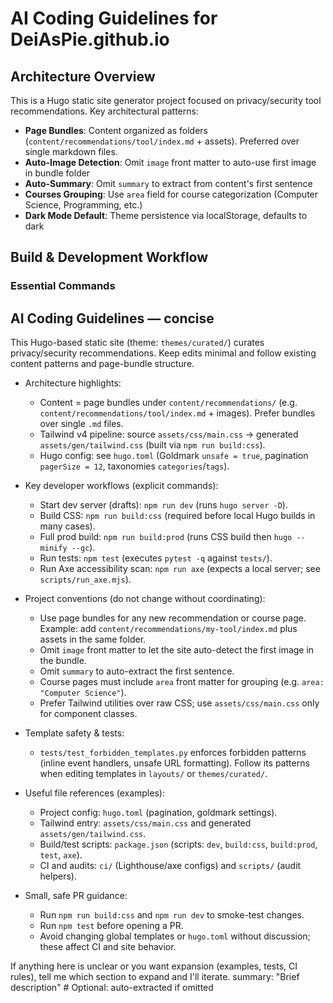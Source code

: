 # AI Coding Guidelines for DeiAsPie.github.io

## Architecture Overview

This is a Hugo static site generator project focused on privacy/security tool recommendations. Key architectural patterns:

- **Page Bundles**: Content organized as folders (`content/recommendations/tool/index.md` + assets). Preferred over single markdown files.
- **Auto-Image Detection**: Omit `image` front matter to auto-use first image in bundle folder
- **Auto-Summary**: Omit `summary` to extract from content's first sentence
- **Courses Grouping**: Use `area` field for course categorization (Computer Science, Programming, etc.)
- **Dark Mode Default**: Theme persistence via localStorage, defaults to dark

## Build & Development Workflow

### Essential Commands

## AI Coding Guidelines — concise

This Hugo-based static site (theme: `themes/curated/`) curates privacy/security recommendations. Keep edits minimal and follow existing content patterns and page-bundle structure.

- Architecture highlights:
  - Content = page bundles under `content/recommendations/` (e.g. `content/recommendations/tool/index.md` + images). Prefer bundles over single `.md` files.
  - Tailwind v4 pipeline: source `assets/css/main.css` -> generated `assets/gen/tailwind.css` (built via `npm run build:css`).
  - Hugo config: see `hugo.toml` (Goldmark `unsafe = true`, pagination `pagerSize = 12`, taxonomies `categories`/`tags`).

- Key developer workflows (explicit commands):
  - Start dev server (drafts): `npm run dev` (runs `hugo server -D`).
  - Build CSS: `npm run build:css` (required before local Hugo builds in many cases).
  - Full prod build: `npm run build:prod` (runs CSS build then `hugo --minify --gc`).
  - Run tests: `npm test` (executes `pytest -q` against `tests/`).
  - Run Axe accessibility scan: `npm run axe` (expects a local server; see `scripts/run_axe.mjs`).

- Project conventions (do not change without coordinating):
  - Use page bundles for any new recommendation or course page. Example: add `content/recommendations/my-tool/index.md` plus assets in the same folder.
  - Omit `image` front matter to let the site auto-detect the first image in the bundle.
  - Omit `summary` to auto-extract the first sentence.
  - Course pages must include `area` front matter for grouping (e.g. `area: "Computer Science"`).
  - Prefer Tailwind utilities over raw CSS; use `assets/css/main.css` only for component classes.

- Template safety & tests:
  - `tests/test_forbidden_templates.py` enforces forbidden patterns (inline event handlers, unsafe URL formatting). Follow its patterns when editing templates in `layouts/` or `themes/curated/`.

- Useful file references (examples):
  - Project config: `hugo.toml` (pagination, goldmark settings).
  - Tailwind entry: `assets/css/main.css` and generated `assets/gen/tailwind.css`.
  - Build/test scripts: `package.json` (scripts: `dev`, `build:css`, `build:prod`, `test`, `axe`).
  - CI and audits: `ci/` (Lighthouse/axe configs) and `scripts/` (audit helpers).

- Small, safe PR guidance:
  - Run `npm run build:css` and `npm run dev` to smoke-test changes.
  - Run `npm test` before opening a PR.
  - Avoid changing global templates or `hugo.toml` without discussion; these affect CI and site behavior.

If anything here is unclear or you want expansion (examples, tests, CI rules), tell me which section to expand and I'll iterate.
summary: "Brief description" # Optional: auto-extracted if omitted
